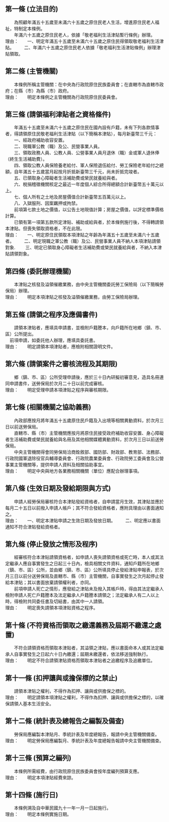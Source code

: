 第一條 (立法目的)
-----------------
　　為照顧年滿五十五歲至未滿六十五歲之原住民老人生活，增進原住民老人福祉，特制定本條例。  
　　年滿六十五歲之原住民老人，依據「敬老福利生活津貼暫行條例」辦理。  
理由：　　一、明定年滿五十五歲至未滿六十五歲之原住民得領取敬老福利生活津貼。
　　二、年滿六十五歲之原住民老人依據「敬老福利生活津貼條例」辦理津貼領取。

第二條 (主管機關)
-----------------
　　本條例所稱主管機關：在中央為行政院原住民族委員會；在直轄市為直轄市政府；在縣（市）為縣（市）政府。  
理由：　　明定本條例之主管機關為行政院原住民委員會。

第三條 (請領福利津貼者之資格條件)
---------------------------------
　　年滿五十五歲至未滿六十五歲之原住民在國內設有戶籍，未有下列各款情事者，得請領原住民敬老福利生活津貼（以下簡稱本津貼），每月新臺幣三千元：  
　　一、經政府補助收容安置。  
　　二、現職軍公教（職）及公、民營事業人員。  
　　三、領取政務人員、公教人員、公營事業人員月退休（職）金或軍人退休俸（終生生活補助費）。  
　　四、領取公教人員保險養老給付、軍人保險退伍給付、勞工保險老年給付之總額，自年滿五十五歲當月起按月折抵新臺幣三千元，尚未折抵完竣者。  
　　五、已領取身心障礙者生活補助費或榮民就養給與者。  
　　六、稅捐稽徵機關核定之最近一年度個人綜合所得總額合計新臺幣五十萬元以上。  
　　七、個人所有之土地及房屋價值合計新臺幣五百萬元以上。  
　　八、入獄服刑、因案羈押或拘禁。  
　　前項第七款土地之價值，以公告土地現值計算；房屋之價值，以評定標準價格計算。  
　　已領有第一項第五款所定津貼、補助或給與者，於本條例施行後，不得轉請領本津貼。但喪失領取資格者，不在此限。  
理由：　　一、明定原住民領取本項津貼之年齡為年滿五十五歲至未滿六十五歲者。
　　二、明定現職之軍公教（職）及公、民營事業人員不納人本項津貼請領對象.
　　三、明定已領取身心障礙者生活補助費或榮民就養給與者，不納入本津貼請領對象。

第四條 (委託辦理機關)
---------------------
　　本津貼之核發及溢領催繳業務，由中央主管機關委託勞工保險局（以下簡稱勞保局）辦理。  
理由：　　明定本項津貼之核發及溢領催繳業務，由勞工保險局辦理。

第五條 (請領之程序及應備書件)
-----------------------------
　　請領本津貼者，應填具申請書，並檢附戶籍謄本，向戶籍所在地鄉（鎮、市、區）公所提出。  
　前項申請，如委託他人辦理，應填具委託書。  
理由：　　明定請領本項津貼者，應檢附相關證明文件。

第六條 (請領案件之審核流程及其期限)
-----------------------------------
　　鄉（鎮、市、區）公所受理申請後，應於三十日內研擬初審意見，造具名冊連同申請書件，送勞保局於次月二十日以前完成審核。  
理由：　　明定受理申請本項津貼之程序與審核期限。

第七條 (相關機關之協助義務)
---------------------------
　　內政部應按月將年滿五十五歲原住民戶籍及入出境等相關異動資料，於次月三日以前送勞保局。  
　　直轄市、縣（市）主管機關應按月將原住民接受政府補助收容安置、身心障礙者生活補助費或榮民就養給與名冊及其他相關媒體異動資料，於次月三日以前送勞保局。  
　　中央主管機關得會同勞保局洽商銓敘部、國防部、財政部、教育部、法務部、行政院國軍退除役官兵輔導委員會、行政院農業委員會、行政院勞工委員會及公營事業主管機關等，提供申請人資料及相關協助事宜。  
理由：　　明定中央與地方各業務相關機關（單位）應配合辦理事項。

第八條 (生效日期及發給期限與方式)
---------------------------------
　　申請人經勞保局審核符合本津貼發給資格者，自申請當月生效，其津貼並應於每月二十五日以前撥入申請人帳戶；其不符合發給資格者，應附具理由以書面通知之。  
理由：　　一、明定本津貼申請之生效日期及發放日期。
　　二、明定應以書面通知不符合津貼發給資格者。

第九條 (停止發放之情形及程序)
-----------------------------
　　經審核符合本津貼請領資格者，如申請人喪失請領資格或死亡時，本人或其法定繼承人應自事實發生之日起三十日內，檢具相關文件資料，通知戶籍所在地鄉（鎮、市、區）公所，並由鄉（鎮、市、區）公所填具停止發給津貼申報表，於次月三日以前分送勞保局及直轄市、縣（市）主管機關，自事實發生之次月起停止發給本津貼；其以書面放棄請領權利者，亦同。  
　　前項申請人死亡之情形，應發給之津貼未及撥入其帳戶時，得由其法定繼承人檢附申請人死亡戶籍謄本及法定繼承人戶籍謄本請領之；法定繼承人有二人以上時，得檢附共同委任書及切結書，由其中一人請領。  
理由：　　明定喪失請領本項津貼資格之程序。

第十條 (不符資格而領取之繳還義務及屆期不繳還之處置)
---------------------------------------------------
　　不符合請領資格而領取本津貼者，其溢領之津貼，應以書面命本人或其法定繼承人自事實發生之日起六十日內繳還；屆期未繳還者，依法移送強制執行。  
理由：　　明定不符合請領津貼資格而領取本津貼者之追繳程序及追繳單位。

第十一條 (扣押讓與或擔保標的之禁止)
-----------------------------------
　　請領本津貼之權利，不得作為扣押、讓與或供擔保之標的。  
理由：　　明定請領本項津貼之權利，不得作為扣押、讓與或供擔保之標的，以確保請領人基本生活安全。

第十二條 (統計表及總報告之編製及備查)
-------------------------------------
　　勞保局應編製本津貼月、季統計表及年度總報告，報請中央主管機關備查。  
理由：　　明定勞保局應編製月、季統計表及年度總報告報請中央主管機關備查。

第十三條 (預算之編列)
---------------------
　　本條例所需經費，由行政院原住民族委員會按年度編列預算支應。  
理由：　　明定本項津貼經費來諒。

第十四條 (施行日)
-----------------
　　本條例溯及自中華民國九十一年一月一日起施行。  
理由：　　明定本條例實施日期。